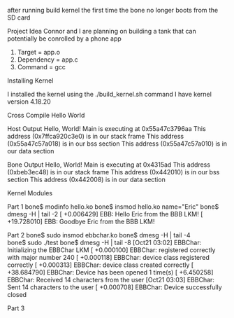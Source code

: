 after running build kernel the first time the bone no longer boots from the SD card

Project Idea
Connor and I are planning on building a tank that can potentially be conrolled by a phone app

1. Target = app.o
2. Dependency = app.c
3. Command = gcc

Installing Kernel

I installed the kernel using the ./build_kernel.sh command 
I have kernel version 4.18.20


Cross Compile Hello World

Host Output
	Hello, World! Main is executing at 0x55a47c3796aa
	This address (0x7ffca920c3e0) is in our stack frame
	This address (0x55a47c57a018) is in our bss section
	This address (0x55a47c57a010) is in our data section

Bone Output
	Hello, World! Main is executing at 0x4315ad
	This address (0xbeb3ec48) is in our stack frame
	This address (0x442010) is in our bss section
	This address (0x442008) is in our data section	

Kernel Modules


Part 1
bone$ modinfo hello.ko
bone$ insmod hello.ko name="Eric"
bone$ dmesg -H | tail -2
	[  +0.006429] EBB: Hello Eric from the BBB LKM!
	[ +19.728010] EBB: Goodbye Eric from the BBB LKM!



Part 2
bone$ sudo insmod ebbchar.ko
bone$ dmesg -H | tail -4	
bone$ sudo ./test
bone$ dmesg -H | tail -8
	[Oct21 03:02] EBBChar: Initializing the EBBChar LKM
	[  +0.000100] EBBChar: registered correctly with major number 240
	[  +0.000118] EBBChar: device class registered correctly
	[  +0.000313] EBBChar: device class created correctly
	[ +38.684790] EBBChar: Device has been opened 1 time(s)
	[  +6.450258] EBBChar: Received 14 characters from the user
	[Oct21 03:03] EBBChar: Sent 14 characters to the user
	[  +0.000708] EBBChar: Device successfully closed

Part 3

